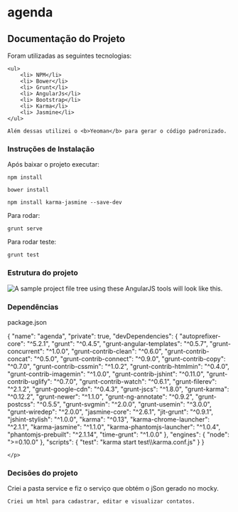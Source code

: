 # agenda

<div>
    <h2>Documentação do Projeto</h2>
<p>Foram utilizadas as seguintes tecnologias:

	<ul>
		<li> NPM</li>
		<li> Bower</li>
		<li> Grunt</li>
		<li> AngularJs</li>
		<li> Bootstrap</li>
		<li> Karma</li>
		<li> Jasmine</li>
	</ul>

	Além dessas utilizei o <b>Yeoman</b> para gerar o código padronizado.

</p>

<h3>Instruções de Instalação</h3>
<p>

Após baixar o projeto executar:
	<pre><code>npm install
</code></pre>
<pre><code>bower install
</code></pre>

<pre><code>npm install karma-jasmine --save-dev
</code></pre>

Para rodar:
<pre><code>grunt serve
</code></pre>

Para rodar teste:
<pre><code>grunt test
</code></pre>
</p>

<h3>Estrutura do projeto</h3>

<p>
	<p><img src="images/atree.png" alt="A sample project file tree using these AngularJS tools will look like this."></p>
</p>


<h3>Dependências</h3>

<p>package.json
	<p>
		{
  "name": "agenda",
  "private": true,
  "devDependencies": {
    "autoprefixer-core": "^5.2.1",
    "grunt": "^0.4.5",
    "grunt-angular-templates": "^0.5.7",
    "grunt-concurrent": "^1.0.0",
    "grunt-contrib-clean": "^0.6.0",
    "grunt-contrib-concat": "^0.5.0",
    "grunt-contrib-connect": "^0.9.0",
    "grunt-contrib-copy": "^0.7.0",
    "grunt-contrib-cssmin": "^1.0.2",
    "grunt-contrib-htmlmin": "^0.4.0",
    "grunt-contrib-imagemin": "^1.0.0",
    "grunt-contrib-jshint": "^0.11.0",
    "grunt-contrib-uglify": "^0.7.0",
    "grunt-contrib-watch": "^0.6.1",
    "grunt-filerev": "^2.1.2",
    "grunt-google-cdn": "^0.4.3",
    "grunt-jscs": "^1.8.0",
    "grunt-karma": "^0.12.2",
    "grunt-newer": "^1.1.0",
    "grunt-ng-annotate": "^0.9.2",
    "grunt-postcss": "^0.5.5",
    "grunt-svgmin": "^2.0.0",
    "grunt-usemin": "^3.0.0",
    "grunt-wiredep": "^2.0.0",
    "jasmine-core": "^2.6.1",
    "jit-grunt": "^0.9.1",
    "jshint-stylish": "^1.0.0",
    "karma": "^0.13",
    "karma-chrome-launcher": "^2.1.1",
    "karma-jasmine": "^1.1.0",
    "karma-phantomjs-launcher": "^1.0.4",
    "phantomjs-prebuilt": "^2.1.14",
    "time-grunt": "^1.0.0"
  },
  "engines": {
    "node": ">=0.10.0"
  },
  "scripts": {
    "test": "karma start test\\karma.conf.js"
  }
}

	</p>
</p>
<h3>Decisões do projeto</h3>
<p>
	Criei a pasta service e fiz o serviço que obtém o jSon gerado no mocky.

	Criei um html para cadastrar, editar e visualizar contatos.
</p>

</div>